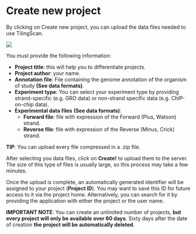 # Create new project

By clicking on Create new project, you can upload the data files needed to use TilingScan.

![](http://tilingscan.uv.es/img/tutorial/2.png)

You must provide the following information:

- **Project title**: this will help you to differentiate projects.
- **Project author**: your name.
- **Annotation file**: File containing the genome annotation of the organism of study **(See data formats)**. 
- **Experiment type**: You can select your experiment type by providing strand-specific (e.g. GRO data) or non-strand specific data (e.g. ChIP-on-chip data).
- **Experimental data files** **(See data formats)**:
  - **Forward file**: file with expression of the Forward (Plus, Watson) strand.
  - **Reverse file**: file with expression of the Reverse (Minus, Crick) strand.


**TIP**: You can upload every file compressed in a .zip file.

After selecting you data files, click on <b>Create!</b> to upload them to the server. The size of this type of files is usually large, so this process may take a few minutes. 

Once the upload is complete, an automatically generated identifier will be assigned to your project (**Project ID**). You may want to save this ID for future access to it via the project home. 
Alternatively, you can search for it by providing the application with either the project or the user name.


**IMPORTANT NOTE**: You can create an unlimited number of projects, **but every project will only be available over 60 days**. Sixty days after the date of creation **the project will be automatically deleted**. 

